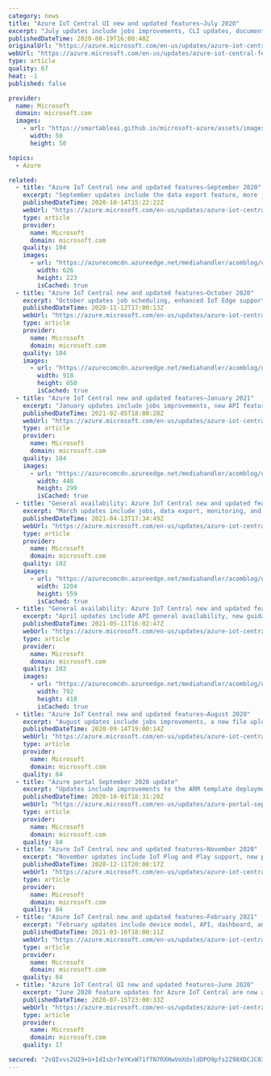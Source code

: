 ```yaml
---
category: news
title: "Azure IoT Central UI new and updated features—July 2020"
excerpt: "July updates include jobs improvements, CLI updates, documentation enhancements, new REST APIs, and a new mobile gateway sample."
publishedDateTime: 2020-08-19T16:00:48Z
originalUrl: "https://azure.microsoft.com/en-us/updates/azure-iot-central-feature-updates-july-2020/"
webUrl: "https://azure.microsoft.com/en-us/updates/azure-iot-central-feature-updates-july-2020/"
type: article
quality: 67
heat: -1
published: false

provider:
  name: Microsoft
  domain: microsoft.com
  images:
    - url: "https://smartableai.github.io/microsoft-azure/assets/images/organizations/microsoft.com-50x50.jpg"
      width: 50
      height: 50

topics:
  - Azure

related:
  - title: "Azure IoT Central new and updated features—September 2020"
    excerpt: "September updates include the data export feature, more jobs improvements, offline commands, new dashboard formatting capabilities, new Power Automate templates, and documentation enhancements."
    publishedDateTime: 2020-10-14T15:22:22Z
    webUrl: "https://azure.microsoft.com/en-us/updates/azure-iot-central-feature-updates-september-2020/"
    type: article
    provider:
      name: Microsoft
      domain: microsoft.com
    quality: 104
    images:
      - url: "https://azurecomcdn.azureedge.net/mediahandler/acomblog/updates/UpdatesV2/blog/2e4f169b-104a-43ce-8e07-a8b1b6917d3a.png"
        width: 626
        height: 223
        isCached: true
  - title: "Azure IoT Central new and updated features—October 2020"
    excerpt: "October updates job scheduling, enhanced IoT Edge support, dashboard improvements, and documentation updates."
    publishedDateTime: 2020-11-12T17:00:13Z
    webUrl: "https://azure.microsoft.com/en-us/updates/azure-iot-central-feature-upadates-october-2020/"
    type: article
    provider:
      name: Microsoft
      domain: microsoft.com
    quality: 104
    images:
      - url: "https://azurecomcdn.azureedge.net/mediahandler/acomblog/updates/UpdatesV2/blog/31ce35b5-9932-4bfb-a27e-bccf91e6bb37.png"
        width: 918
        height: 650
        isCached: true
  - title: "Azure IoT Central new and updated features—January 2021"
    excerpt: "January updates include jobs improvements, new API features, new data export features, and documentation enhancements."
    publishedDateTime: 2021-02-05T18:00:28Z
    webUrl: "https://azure.microsoft.com/en-us/updates/azure-iot-central-feature-updates-january-2021/"
    type: article
    provider:
      name: Microsoft
      domain: microsoft.com
    quality: 104
    images:
      - url: "https://azurecomcdn.azureedge.net/mediahandler/acomblog/updates/UpdatesV2/blog/86fdc786-9af7-434c-8d27-d92a21d6b7ac.png"
        width: 448
        height: 299
        isCached: true
  - title: "General availability: Azure IoT Central new and updated features—March 2021"
    excerpt: "March updates include jobs, data export, monitoring, and documentation improvemnets."
    publishedDateTime: 2021-04-13T17:34:49Z
    webUrl: "https://azure.microsoft.com/en-us/updates/azure-iot-central-new-and-updated-features-march-2021/"
    type: article
    provider:
      name: Microsoft
      domain: microsoft.com
    quality: 102
    images:
      - url: "https://azurecomcdn.azureedge.net/mediahandler/acomblog/updates/UpdatesV2/blog/2c763194-b282-4829-803c-e40b5d0de5dd.jpg"
        width: 1204
        height: 559
        isCached: true
  - title: "General availability: Azure IoT Central new and updated features—April 2021"
    excerpt: "April updates include API general availability, new guidance articles, dashboard updates, IoT Edge updates, and device connectivity events."
    publishedDateTime: 2021-05-11T16:02:47Z
    webUrl: "https://azure.microsoft.com/en-us/updates/azure-iot-central-new-and-updated-features-april-2021/"
    type: article
    provider:
      name: Microsoft
      domain: microsoft.com
    quality: 102
    images:
      - url: "https://azurecomcdn.azureedge.net/mediahandler/acomblog/updates/UpdatesV2/blog/7647d553-aad9-4c46-be50-490083188693.png"
        width: 792
        height: 418
        isCached: true
  - title: "Azure IoT Central new and updated features—August 2020"
    excerpt: "August updates include jobs improvements, a new file upload feature, a preview of the new data export feature, CLI updates, and documentation enhancements."
    publishedDateTime: 2020-09-14T19:00:14Z
    webUrl: "https://azure.microsoft.com/en-us/updates/azure-iot-central-feature-updates-august-2020/"
    type: article
    provider:
      name: Microsoft
      domain: microsoft.com
    quality: 84
  - title: "Azure portal September 2020 update"
    excerpt: "Updates include improvements to the ARM template deployment experience, a variety of updates for Azure Blob Storage, and more."
    publishedDateTime: 2020-10-01T18:31:28Z
    webUrl: "https://azure.microsoft.com/en-us/updates/azure-portal-september-2020-update/"
    type: article
    provider:
      name: Microsoft
      domain: microsoft.com
    quality: 84
  - title: "Azure IoT Central new and updated features—November 2020"
    excerpt: "November updates include IoT Plug and Play support, new pricing tier, a preview of the jobs API, and documentation updates."
    publishedDateTime: 2020-12-11T20:00:17Z
    webUrl: "https://azure.microsoft.com/en-us/updates/azure-iot-central-feature-updates-november-2020/"
    type: article
    provider:
      name: Microsoft
      domain: microsoft.com
    quality: 84
  - title: "Azure IoT Central new and updated features—February 2021"
    excerpt: "February updates include device model, API, dashboard, and documentation improvements."
    publishedDateTime: 2021-03-16T18:00:11Z
    webUrl: "https://azure.microsoft.com/en-us/updates/azure-iot-central-new-and-updated-features-february-2021/"
    type: article
    provider:
      name: Microsoft
      domain: microsoft.com
    quality: 84
  - title: "Azure IoT Central UI new and updated features—June 2020"
    excerpt: "June 2020 feature updates for Azure IoT Central are now available."
    publishedDateTime: 2020-07-15T23:00:33Z
    webUrl: "https://azure.microsoft.com/en-us/updates/azure-iot-central-feature-updates-june-2020/"
    type: article
    provider:
      name: Microsoft
      domain: microsoft.com
    quality: 17

secured: "2sQIvvs2U29+U+IdIsbr7eYKxW71fTN7RXHwVmXdxldDPO9pfs2Z98XDCJC03P0zNBUv5Y/Ui/Q/j4L80TXyzV9h8ArPC3/kQVtfrEt+l2XaynEHt4SK2nsYqpt/mq5H2/90wHc9xBmiYoWkPiaJi0HhZY/ntxIEdvtrvBZ/RDv6/jOyQiF80nq0TnYwLSCB2dY5LJDm21rvKqtc5Xg/keSDmBwijeXS7hXNqalJuK4DoMOYaaeOy9jm3ceOSbF4s127o96hmHaJW+mfQk9U2NY+zZkr0MrRBOXvtzrg9q0zvHpfm5SPYVFFOBXD+OkH8Gg6G8zvAB3Q5u6bp5UbBQ==;IkXFxwBT9lRQJEqNRGUrMg=="
---
```


